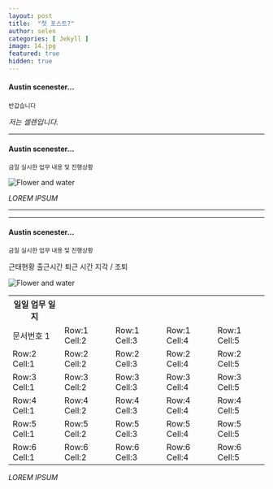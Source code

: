 ```yaml
---
layout: post
title:  "첫 포스트?"
author: selen
categories: [ Jekyll ]
image: 14.jpg
featured: true
hidden: true 
---
```






#### Austin scenester...
<small> 반갑습니다 </small>




*저는 셀렌입니다.*



***

#### Austin scenester...
<small>금일 실시한 업무 내용 및 진행상황</small>


![Flower and water]({{site.baseurl}}/images/pages/13.jpg)



*LOREM IPSUM*


---


***

#### Austin scenester...
<small>금일 실시한 업무 내용 및 진행상황</small>

근태현황
출근시간
퇴근 시간
지각 / 조퇴


![Flower and water]({{site.baseurl}}/images/pages/13.jpg)

<table>
  <tr><th>일일 업무 일지 </th></tr>
  <tr><td>문서번호 1 </td><td>Row:1 Cell:2</td><td>Row:1 Cell:3</td><td>Row:1 Cell:4</td><td>Row:1 Cell:5</td></tr>
  <tr><td>Row:2 Cell:1</td><td>Row:2 Cell:2</td><td>Row:2 Cell:3</td><td>Row:2 Cell:4</td><td>Row:2 Cell:5</td></tr>
  <tr><td>Row:3 Cell:1</td><td>Row:3 Cell:2</td><td>Row:3 Cell:3</td><td>Row:3 Cell:4</td><td>Row:3 Cell:5</td></tr>
  <tr><td>Row:4 Cell:1</td><td>Row:4 Cell:2</td><td>Row:4 Cell:3</td><td>Row:4 Cell:4</td><td>Row:4 Cell:5</td></tr>
  <tr><td>Row:5 Cell:1</td><td>Row:5 Cell:2</td><td>Row:5 Cell:3</td><td>Row:5 Cell:4</td><td>Row:5 Cell:5</td></tr>
  <tr><td>Row:6 Cell:1</td><td>Row:6 Cell:2</td><td>Row:6 Cell:3</td><td>Row:6 Cell:4</td><td>Row:6 Cell:5</td></tr>
</table>

*LOREM IPSUM*

